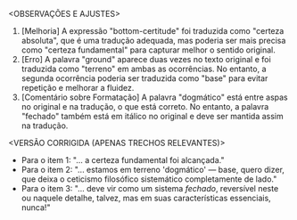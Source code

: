 <OBSERVAÇÕES E AJUSTES>
1. [Melhoria] A expressão "bottom-certitude" foi traduzida como "certeza absoluta", que é uma tradução adequada, mas poderia ser mais precisa como "certeza fundamental" para capturar melhor o sentido original.
2. [Erro] A palavra "ground" aparece duas vezes no texto original e foi traduzida como "terreno" em ambas as ocorrências. No entanto, a segunda ocorrência poderia ser traduzida como "base" para evitar repetição e melhorar a fluidez.
3. [Comentário sobre Formatação] A palavra "dogmático" está entre aspas no original e na tradução, o que está correto. No entanto, a palavra "fechado" também está em itálico no original e deve ser mantida assim na tradução.

<VERSÃO CORRIGIDA (APENAS TRECHOS RELEVANTES)>
- Para o item 1: "... a certeza fundamental foi alcançada."
- Para o item 2: "... estamos em terreno 'dogmático' — base, quero dizer, que deixa o ceticismo filosófico sistemático completamente de lado."
- Para o item 3: "... deve vir como um sistema _fechado_, reversível neste ou naquele detalhe, talvez, mas em suas características essenciais, nunca!"